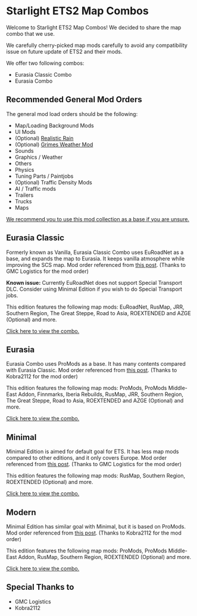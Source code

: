 # Starlight ETS2 Map Combos
Welcome to Starlight ETS2 Map Combos! We decided to share the map combo that we use.

We carefully cherry-picked map mods carefully to avoid any compatibility issue on future update of ETS2 and their mods.

We offer two following combos:
* Eurasia Classic Combo
* Eurasia Combo

## Recommended General Mod Orders
The general mod load orders should be the following:
* Map/Loading Background Mods
* UI Mods
* (Optional) [Realistic Rain](https://steamcommunity.com/sharedfiles/filedetails/?id=1787041596)
* (Optional) [Grimes Weather Mod](https://grimesmods.wordpress.com/)
* Sounds
* Graphics / Weather
* Others
* Physics
* Tuning Parts / Paintjobs
* (Optional) Traffic Density Mods
* AI / Traffic mods
* Trailers
* Trucks
* Maps

[We recommend you to use this mod collection as a base if you are unsure.](https://steamcommunity.com/sharedfiles/filedetails/?id=2697485771)

## Eurasia Classic
Formerly known as Vanilla, Eurasia Classic Combo uses EuRoadNet as a base, and expands the map to Eurasia. It keeps vanilla atmosphere while improving the SCS map. Mod order referenced from [this post](https://www.roextended.ro/forum/viewtopic.php?f=15&t=2229). (Thanks to GMC Logistics for the mod order)

**Known issue:** Currently EuRoadNet does not support Special Transport DLC. Consider using Minimal Edition if you wish to do Special Transport jobs.

This edition features the following map mods: EuRoadNet, RusMap, JRR, Southern Region, The Great Steppe, Road to Asia, ROEXTENDED and AZGE (Optional) and more.

[Click here to view the combo.](https://docs.google.com/spreadsheets/d/186q8PpAr8JFAk6qQpk3tW2ZCKsmWoeoMyuTiiYckCww/edit?usp=sharing)

## Eurasia
Eurasia Combo uses ProMods as a base. It has many contents compared with Eurasia Classic. Mod order referenced from [this post](https://terramaps.net/forum/threads/ets2-1-43-recommended-map-combo-by-terramaps.121/). (Thanks to Kobra2112 for the mod order)

This edition features the following map mods: ProMods, ProMods Middle-East Addon, Finnmarks, Iberia Rebuilds, RusMap, JRR, Southern Region, The Great Steppe, Road to Asia, ROEXTENDED and AZGE (Optional) and more.

[Click here to view the combo.](https://docs.google.com/spreadsheets/d/1oUCPbMMTYYUIuVX4yJWSd84EnXRXXIu08rXDvvIfk6w/edit?usp=sharing)


## Minimal
Minimal Edition is aimed for default goal for ETS. It has less map mods compared to other editions, and it only covers Europe. Mod order referenced from [this post](https://www.roextended.ro/forum/viewtopic.php?f=15&t=2229). (Thanks to GMC Logistics for the mod order)

This edition features the following map mods: RusMap, Southern Region, ROEXTENDED (Optional) and more.

[Click here to view the combo.](https://docs.google.com/spreadsheets/d/1P3nEkdaIF-V-WPIEh7-dA-8fPPIL10WbV2sWmCphLRU/edit?usp=sharing)

## Modern
Minimal Edition has similar goal with Minimal, but it is based on ProMods. Mod order referenced from [this post](https://terramaps.net/forum/threads/ets2-1-43-recommended-map-combo-by-terramaps.121/). (Thanks to Kobra2112 for the mod order)

This edition features the following map mods: ProMods, ProMods Middle-East Addon, RusMap, Southern Region, ROEXTENDED (Optional) and more.

[Click here to view the combo.](https://docs.google.com/spreadsheets/d/1IOH_uaHtEzoD0jrWzIdu6Swc0LlhYtdQdfGTaWilVU8/edit?usp=sharing)

## Special Thanks to
* GMC Logistics
* Кobra2112
